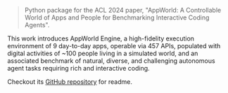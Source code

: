 > Python package for the ACL 2024 paper, "AppWorld: A Controllable World of Apps and People for Benchmarking Interactive Coding Agents".

This work introduces AppWorld Engine, a high-fidelity execution environment of 9 day-to-day apps, operable via 457 APIs, populated with digital activities of ~100 people living in a simulated world, and an associated benchmark of natural, diverse, and challenging autonomous agent tasks requiring rich and interactive coding.

Checkout its [GitHub repository](https://github.com/stonybrooknlp/appworld) for readme.
